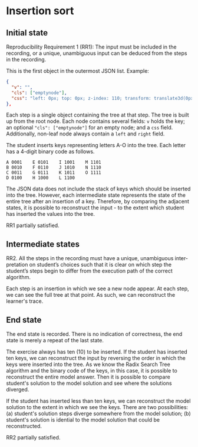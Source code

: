 # Insertion sort

## Initial state

Reproducibility Requirement 1 (RR1):
The input must be included in the recording, or a unique, unambiguous
input can be deduced from the steps in the recording.

This is the first object in the outermost JSON list. Example:

```json
{
  "v": "",
  "cls": ["emptynode"],
  "css": "left: 0px; top: 0px; z-index: 110; transform: translate3d(0px, 0px, 1px);"
},
```

Each step is a single object containing the tree at that step. The tree is built
up from the root node. Each node contains several fields: `v` holds the key;  an
optional `"cls": ["emptynode"]` for an empty node; and a `css` field.
Additionally, non-leaf node always contain a `left` and `right` field.

The student inserts keys representing letters A-O into the tree. Each letter
has a 4-digit binary code as follows.

```
A 0001    E 0101    I 1001    M 1101
B 0010    F 0110    J 1010    N 1110
C 0011    G 0111    K 1011    O 1111
D 0100    H 1000    L 1100
```

The JSON data does not include the stack of keys which should be inserted into
the tree. However, each intermediate state represents the state of the entire
tree after an insertion of a key. Therefore, by comparing the adjacent states,
it is possible to reconstruct the input - to the extent which student has
inserted the values into the tree.

RR1 partially satisfied.

## Intermediate states

RR2. All the steps in the recording must have a unique, unambiguous inter-
pretation on student’s choices such that it is clear on which step the student’s
steps begin to differ from the execution path of the correct algorithm.

Each step is an insertion in which we see a new node appear. At each step, we can see the full tree at that point. As such, we can reconstruct the learner's trace.


## End state

The end state is recorded. There is no indication of correctness, the end state is merely a repeat of the last state.

The exercise always has ten (10) to be inserted. If the student has inserted
ten keys, we can reconstruct the input by reversing the order in which the keys
were inserted into the tree. As we know the Radix Search Tree algorithm and
the binary code of the keys, in this case, it is possible to reconstruct the
entire model answer. Then it is possible to compare student's solution to the
model solution and see where the solutions diverged.

If the student has inserted less than ten keys, we can reconstruct the model
solution to the extent in which we see the keys. There are two possibilities:
(a) student's solution steps diverge somewhere from the model solution;
(b) student's solution is idential to the model solution that could be
reconstructed.

RR2 partially satisfied.

